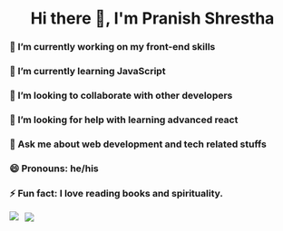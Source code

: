 <h1 align ="center">Hi there 👋, I'm Pranish Shrestha </h1>


<!-- **pranish07/pranish07** is a ✨ _special_ ✨ repository because its `README.md` (this file) appears on your GitHub profile. -->

<h3>🔭 I’m currently working on my front-end skills </h3>
<h3>🌱 I’m currently learning JavaScript </h3>
<h3> 👯 I’m looking to collaborate with other developers </h3>
<h3> 🤔 I’m looking for help with learning advanced react </h3>
<h3> 💬 Ask me about web development and tech related stuffs </h3>
<h3> 😄 Pronouns: he/his </h3>
<h3> ⚡ Fun fact: I love reading books and spirituality. </h3>



<img align ="left" src ="https://github-readme-stats.vercel.app/api/top-langs/?username=pranish07" /> &nbsp;
<img align ="center" src = "https://github-readme-stats.vercel.app/api?username=pranish07&&show_icons=true&title_color=ffffff&icon_color=bb2acf&text_color=daf7dc&bg_color=151515" >
 
<!-- ![](https://komarev.com/ghpvc/?username=pranish07) -->
